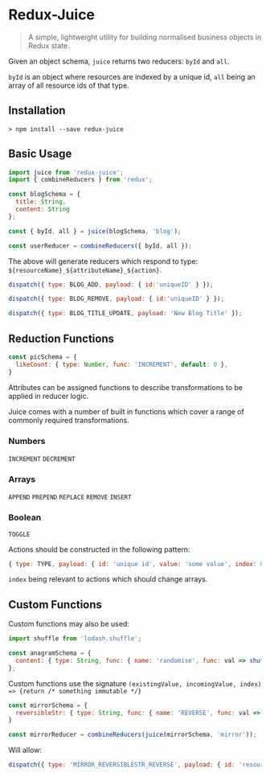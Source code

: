 # Redux-Juice

> A simple, lightweight utility for building normalised business objects in Redux state.

Given an object schema, `juice` returns two reducers: `byId` and `all`. 

`byId` is an object where resources are indexed by a unique id, `all` being an array of all resource ids of that type.

## Installation

```console
> npm install --save redux-juice
```

## Basic Usage

```js
import juice from 'redux-juice';
import { combineReducers } from 'redux';

const blogSchema = {
  title: String,
  content: String
};

const { byId, all } = juice(blogSchema, 'blog');

const userReducer = combineReducers({ byId, all });
```

The above will generate reducers which respond to type: `${resourceName}_${attributeName}_${action}`.

```js
dispatch({ type: BLOG_ADD, payload: { id:'uniqueID' } });

dispatch({ type: BLOG_REMOVE, payload: { id:'uniqueID' } });

dispatch({ type: BLOG_TITLE_UPDATE, payload: 'New Blog Title' });
```


## Reduction Functions

```js
const picSchema = {
  likeCount: { type: Number, func: 'INCREMENT', default: 0 },
}
```

Attributes can be assigned functions to describe transformations to be applied in reducer logic.

Juice comes with a number of built in functions which cover a range of commonly required transformations.

### Numbers
`INCREMENT`
`DECREMENT` 
### Arrays
`APPEND`
`PREPEND`
`REPLACE`
`REMOVE`
`INSERT`
### Boolean
`TOGGLE`

Actions should be constructed in the following pattern:
```js
{ type: TYPE, payload: { id: 'unique id', value: 'some value', index: 0 } }
```


`index` being relevant to actions which should change arrays.

## Custom Functions
Custom functions may also be used:

```js
import shuffle from 'lodash.shuffle';

const anagramSchema = {
  content: { type: String, func: { name: 'randomise', func: val => shuffle(val.split('')).join('') } }
};
```

Custom functions use the signature `(existingValue, incomingValue, index) => {return /* something immutable */}`

```js
const mirrorSchema = {
  reversibleStr: { type: String, func: { name: 'REVERSE', func: val => val.split('').reverse().join('') }}
}

const mirrorReducer = combineReducers(juice(mirrorSchema, 'mirror'));
```
Will allow: 
```js
dispatch({ type: 'MIRROR_REVERSIBLESTR_REVERSE', payload: { id: 'resourceId' } };
```
